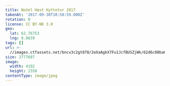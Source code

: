 ```yaml
---
title: NoVel Høst Hyttetur 2017
takenAt: '2017-09-30T10:58:59.000Z'
rotation: 0
license: CC BY-ND 3.0
geo:
  lat: 62.76753
  lng: 8.8639
tags: []
url: >-
  //images.ctfassets.net/bncv3c2gt878/2eXaAgkX7Fu1JcfBUSZjWk/62d6c08ba6b0f12925cf3f7c76cd8153/novel-hst-hyttetur-2017_23585110238_o
size: 2777687
image:
  width: 4192
  height: 2358
contentType: image/jpeg
---
```


